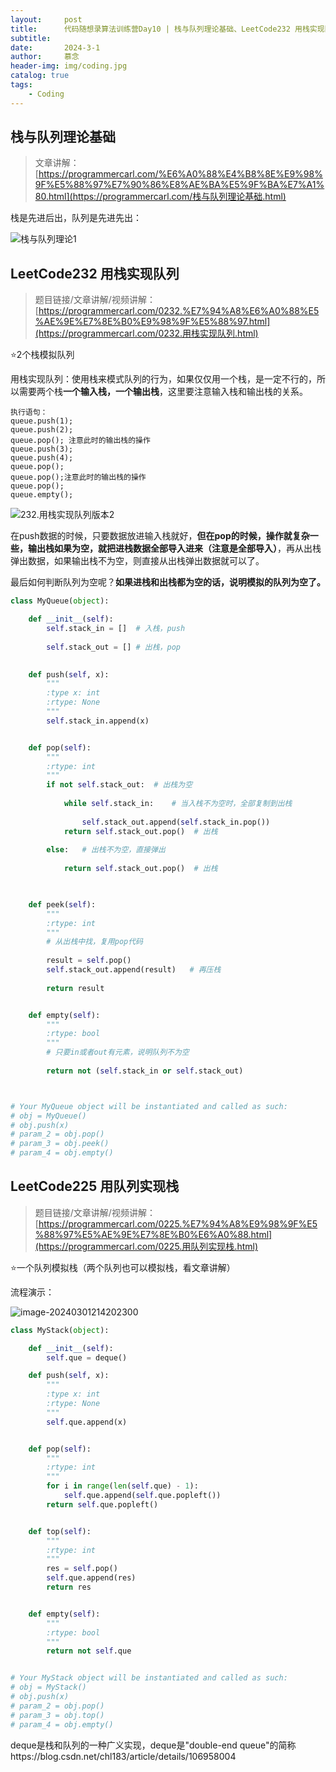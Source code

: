 ```yaml
---
layout:     post   				    
title:      代码随想录算法训练营Day10 | 栈与队列理论基础、LeetCode232 用栈实现队列、LeetCode225 用队列实现栈
subtitle:   
date:       2024-3-1				
author:     慕念 						
header-img: img/coding.jpg
catalog: true 						
tags:								
    - Coding
---
```


## 栈与队列理论基础

> 文章讲解：[https://programmercarl.com/%E6%A0%88%E4%B8%8E%E9%98%9F%E5%88%97%E7%90%86%E8%AE%BA%E5%9F%BA%E7%A1%80.html](https://programmercarl.com/栈与队列理论基础.html)

栈是先进后出，队列是先进先出：

![栈与队列理论1](https://munian-1308672375.cos.ap-shanghai.myqcloud.com/images/202403012045987.png)



## LeetCode232 用栈实现队列 

> 题目链接/文章讲解/视频讲解：[https://programmercarl.com/0232.%E7%94%A8%E6%A0%88%E5%AE%9E%E7%8E%B0%E9%98%9F%E5%88%97.html](https://programmercarl.com/0232.用栈实现队列.html)   

⭐2个栈模拟队列

用栈实现队列：使用栈来模式队列的行为，如果仅仅用一个栈，是一定不行的，所以需要两个栈**一个输入栈，一个输出栈**，这里要注意输入栈和输出栈的关系。

```
执行语句：
queue.push(1);
queue.push(2);
queue.pop(); 注意此时的输出栈的操作
queue.push(3);
queue.push(4);
queue.pop();
queue.pop();注意此时的输出栈的操作
queue.pop();
queue.empty();
```

![232.用栈实现队列版本2](https://munian-1308672375.cos.ap-shanghai.myqcloud.com/images/202403012059415.gif)

在push数据的时候，只要数据放进输入栈就好，**但在pop的时候，操作就复杂一些，输出栈如果为空，就把进栈数据全部导入进来（注意是全部导入）**，再从出栈弹出数据，如果输出栈不为空，则直接从出栈弹出数据就可以了。

最后如何判断队列为空呢？**如果进栈和出栈都为空的话，说明模拟的队列为空了。**

```python
class MyQueue(object):

    def __init__(self):
        self.stack_in = []  # 入栈，push
        
        self.stack_out = [] # 出栈，pop
        

    def push(self, x):
        """
        :type x: int
        :rtype: None
        """
        self.stack_in.append(x)


    def pop(self):
        """
        :rtype: int
        """
        if not self.stack_out:  # 出栈为空
            
            while self.stack_in:    # 当入栈不为空时，全部复制到出栈
                
                self.stack_out.append(self.stack_in.pop())
            return self.stack_out.pop()  # 出栈
        
        else:   # 出栈不为空，直接弹出
            
            return self.stack_out.pop()  # 出栈
            


    def peek(self):
        """
        :rtype: int
        """
        # 从出栈中找，复用pop代码
        
        result = self.pop()
        self.stack_out.append(result)   # 再压栈
        
        return result


    def empty(self):
        """
        :rtype: bool
        """
        # 只要in或者out有元素，说明队列不为空
        
        return not (self.stack_in or self.stack_out)



# Your MyQueue object will be instantiated and called as such:
# obj = MyQueue()
# obj.push(x)
# param_2 = obj.pop()
# param_3 = obj.peek()
# param_4 = obj.empty()
```



## LeetCode225 用队列实现栈

> 题目链接/文章讲解/视频讲解：[https://programmercarl.com/0225.%E7%94%A8%E9%98%9F%E5%88%97%E5%AE%9E%E7%8E%B0%E6%A0%88.html](https://programmercarl.com/0225.用队列实现栈.html)  
>

⭐一个队列模拟栈（两个队列也可以模拟栈，看文章讲解）

流程演示：

![image-20240301214202300](https://munian-1308672375.cos.ap-shanghai.myqcloud.com/images/202403012142481.png)

```python
class MyStack(object):

    def __init__(self):
        self.que = deque()

    def push(self, x):
        """
        :type x: int
        :rtype: None
        """
        self.que.append(x)


    def pop(self):
        """
        :rtype: int
        """
        for i in range(len(self.que) - 1):
            self.que.append(self.que.popleft())
        return self.que.popleft()


    def top(self):
        """
        :rtype: int
        """
        res = self.pop()
        self.que.append(res)
        return res


    def empty(self):
        """
        :rtype: bool
        """
        return not self.que


# Your MyStack object will be instantiated and called as such:
# obj = MyStack()
# obj.push(x)
# param_2 = obj.pop()
# param_3 = obj.top()
# param_4 = obj.empty()
```

deque是栈和队列的一种广义实现，deque是"double-end queue"的简称https://blog.csdn.net/chl183/article/details/106958004

